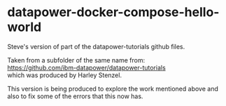 # datapower-docker-compose-hello-world
Steve's version of part of the datapower-tutorials github files.

Taken from a subfolder of the same name from:   
https://github.com/ibm-datapower/datapower-tutorials   
which was produced by Harley Stenzel.

This version is being produced to explore the work mentioned above and also to fix some of the errors that this now has.


